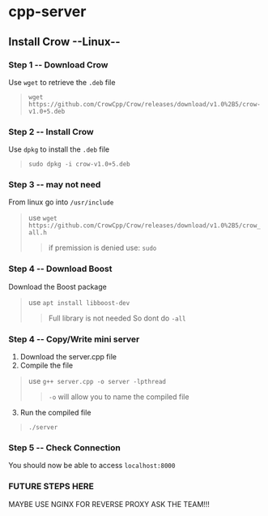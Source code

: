 # cpp-server
## Install Crow --Linux--
### Step 1 -- Download Crow
Use `wget` to retrieve the `.deb` file  
> `wget https://github.com/CrowCpp/Crow/releases/download/v1.0%2B5/crow-v1.0+5.deb`

### Step 2 -- Install Crow
Use `dpkg` to install the `.deb` file  
> `sudo dpkg -i crow-v1.0+5.deb`

### Step 3 -- may not need
From linux go into `/usr/include`
> use `wget https://github.com/CrowCpp/Crow/releases/download/v1.0%2B5/crow_all.h`
> > if premission is denied use: `sudo`

### Step 4 -- Download Boost
Download the Boost package
> use `apt install libboost-dev`
> > Full library is not needed So dont do `-all`

### Step 4 -- Copy/Write mini server
1. Download the server.cpp file
2. Compile the file
  > use `g++ server.cpp -o server -lpthread`
  > > `-o` will allow you to name the compiled file
3. Run the compiled file 
 > `./server`

### Step 5 -- Check Connection
You should now be able to access `localhost:8000`


### FUTURE STEPS HERE
MAYBE USE NGINX FOR REVERSE PROXY 
ASK THE TEAM!!!
